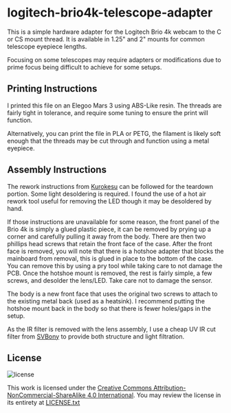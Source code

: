 # logitech-brio4k-telescope-adapter
This is a simple hardware adapter for the Logitech Brio 4k webcam to the C or CS mount thread. It is available in 1.25" and 2" mounts for common telescope eyepiece lengths. 

Focusing on some telescopes may require adapters or modifications due to prime focus being difficult to achieve for some setups. 

## Printing Instructions
I printed this file on an Elegoo Mars 3 using ABS-Like resin. The threads are fairly tight in tolerance, and require some tuning to ensure the print will function. 

Alternatively, you can print the file in PLA or PETG, the filament is likely soft enough that the threads may be cut through and function using a metal eyepiece. 

## Assembly Instructions
The rework instructions from [Kurokesu](https://www.kurokesu.com/main/2017/09/18/logitech-brio-4k-webcam-rework-instructions/) can be followed for the teardown portion. Some light desoldering is required. I found the use of a hot air rework tool useful for removing the LED though it may be desoldered by hand. 

If those instructions are unavailable for some reason, the front panel of the Brio 4k is simply a glued plastic piece, it can be removed by prying up a corner and carefully pulling it away from the body. There are then two phillips head screws that retain the front face of the case. After the front face is removed, you will note that there is a hotshoe adapter that blocks the mainboard from removal, this is glued in place to the bottom of the case. You can remove this by using a pry tool while taking care to not damage the PCB. Once the hotshoe mount is removed, the rest is fairly simple, a few screws, and desolder the lens/LED. Take care not to damage the sensor. 

The body is a new front face that uses the original two screws to attach to the existing metal back (used as a heatsink). I recommend putting the hotshoe mount back in the body so that there is fewer holes/gaps in the setup.

As the IR filter is removed with the lens assembly, I use a cheap UV IR cut filter from [SVBony](https://www.amazon.ca/gp/product/B07RP5844G) to provide both structure and light filtration. 

## License
![license](https://i.creativecommons.org/l/by-nc-sa/4.0/88x31.png)

This work is licensed under the [Creative Commons Attribution-NonCommercial-ShareAlike 4.0 International](https://creativecommons.org/licenses/by-nc-sa/4.0/). You may review the license in its entirety at [LICENSE.txt](LICENSE.txt)
